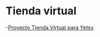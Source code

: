 # Tienda virtual

-[Proyecto Tienda Virtual para Yetsy](https://nelvisstiphen.github.io/tienda-virtual-yet/tienda-virtual)